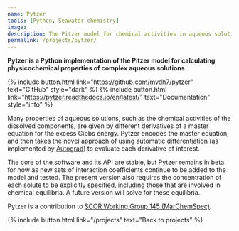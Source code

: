 ```yaml
---
name: Pytzer
tools: [Python, Seawater chemistry]
image:
description: The Pitzer model for chemical activities in aqueous solutions, in Python.
permalink: /projects/pytzer/
---
```


**Pytzer is a Python implementation of the Pitzer model for calculating physicochemical properties of complex aqueous solutions.**

{% include button.html link="https://github.com/mvdh7/pytzer" text="GitHub" style="dark" %}
{% include button.html link="https://pytzer.readthedocs.io/en/latest/" text="Documentation" style="info" %}
<!--{% include button.html link="https://raw.githubusercontent.com/mvdh7/mvdh7.github.io/master/citations/Humphreys2015Calkulate.bib" text="Citation" style="light" %}-->

Many properties of aqueous solutions, such as the chemical activities of the dissolved components, are given by different derivatives of a master equation for the excess Gibbs energy. Pytzer encodes the master equation, and then takes the novel approach of using automatic differentiation (as implemented by [Autograd](https://github.com/HIPS/autograd)) to evaluate each derivative of interest.

The core of the software and its API are stable, but Pytzer remains in beta for now as new sets of interaction coefficients continue to be added to the model and tested. The present version also requires the concentration of each solute to be explicitly specified, including those that are involved in chemical equilibria. A future version will solve for these equilibria.

Pytzer is a contribution to [SCOR Working Group 145 (MarChemSpec)](http://marchemspec.org/).

<p class="text-center">
{% include button.html link="/projects" text="Back to projects" %}
</p>
